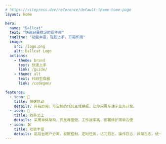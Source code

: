 ```yaml
---
# https://vitepress.dev/reference/default-theme-home-page
layout: home

hero:
  name: "Ballcat"
  text: "快速轻量稳定的组件库"
  tagline: "功能丰富，轻松上手，开箱即用"
  image:
    src: /logo.png 
    alt: Ballcat Logo
  actions:
    - theme: brand
      text: 快速上手
      link: /guide/
    - theme: alt
      text: 代码生成器
      link: /codegen/

features:
  - icon: 📝
    title: 快速启动
    details: 开箱即用，可定制的代码生成模板，让你只需专注于业务开发。
  - icon: 🚀
    title: 效率至上
    details: 采用单体架构，开发难度低，工作效率高，部署维护简单方便
  - icon: 🛠️
    title: 功能丰富
    details: 前后台用户分离，权限控制，定时任务，访问日志，操作日志，异常日志，统一异常处理，XSS过滤，SQL防注入
---
```


